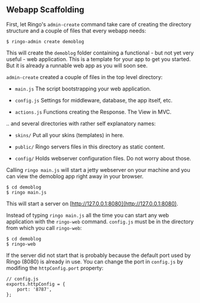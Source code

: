 Webapp Scaffolding
------------

First, let Ringo's `admin-create` command take care of creating the directory structure and a couple of files that every webapp needs:

    $ ringo-admin create demoblog

This will create the `demoblog` folder containing a functional - but not yet very useful - web application. This is a template for your app to get you started. But it is already a runnable web app as you will soon see.

`admin-create` created a couple of files in the top level directory:

 * `main.js` The script bootstrapping your web application.
 
 * `config.js` Settings for middleware, database, the app itself, etc.
 
 * `actions.js` Functions creating the Response. The View in MVC.

.. and several directories with rather self explanatory names:

 * `skins/` Put all your skins (templates) in here.
 
 * `public/` Ringo servers files in this directory as static content.
 
 * `config/` Holds webserver configuration files. Do not worry about those.
 
Calling `ringo main.js` will start a jetty webserver on your machine and you can view the demoblog app right away in your browser.

    $ cd demoblog
    $ ringo main.js

This will start a server on [http://127.0.0.1:8080](http://127.0.0.1:8080).

Instead of typing `ringo main.js` all the time you can start any web application with the `ringo-web` command. `config.js` must be in the directory from which you call `ringo-web`:

    $ cd demoblog
    $ ringo-web

If the server did not start that is probably because the default port used by Ringo (8080) is already in use. You can change the port in `config.js` by modifing the `httpConfig.port` property:

    // config.js
    exports.httpConfig = {
        port: '8787',
    };



